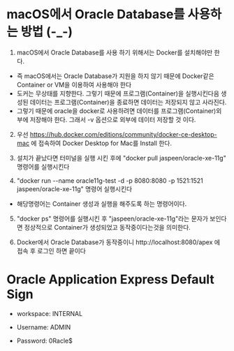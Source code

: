 # macOS에서 Oracle Database를 사용하는 방법 (-_-)
 1. macOS에서 Oracle Database를 사용 하기 위해서는 Docker를 설치해야만 한다. 
  * 즉 macOS에서는 Oracle Database가 지원을 하지 않기 때문에 Docker같은 Container or VM을 이용하여 사용해야 한다
  * 도커는 무상태를 지향한다. 그렇기 때문에 프로그램(Container)을 실행시킨다음 생성된 데이터는 프로그램(Container)을 종료하면 데이터는 저장되지 않고 사라진다. 
  * 그렇기 때문에 oracle을 docker로 사용하려면 데이터를 프로그램(Container)외부에 저장해야 한다. 그래서 -v 옵션으로 외부에 데이터 저장할 것 이다.

 2. 우선 https://hub.docker.com/editions/community/docker-ce-desktop-mac 에 접속하여 Docker Desktop for Mac를 Install 한다.

 3. 설치가 끝났다면 터미널을 실행 시킨 후에 "docker pull jaspeen/oracle-xe-11g" 명령어를 실행시킨다

 4. "docker run --name oracle11g-test -d -p 8080:8080 -p 1521:1521 jaspeen/oracle-xe-11g" 명령어 실행시킨다 
  * 해당명령어는 Container 생성과 실행을 해주도록 하는 명령어이다.

 5. "docker ps" 명령어를 실행시킨 후 "jaspeen/oracle-xe-11g"라는 문자가 보인다면 정상적으로 Container가 생성되었고 동작중이다는것을 의미한다.

 6. Docker에서 Oracle Database가 동작중이니 http://localhost:8080/apex 에 접속 후 로그인 하면 끝이다


# Oracle Application Express Default Sign
 - workspace: INTERNAL

 - Username: ADMIN

 - Password: 0Racle$